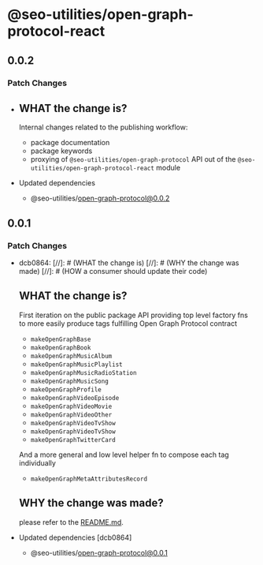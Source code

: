 # @seo-utilities/open-graph-protocol-react

## 0.0.2

### Patch Changes

- ## WHAT the change is?

  Internal changes related to the publishing workflow:

  - package documentation
  - package keywords
  - proxying of `@seo-utilities/open-graph-protocol` API out of the `@seo-utilities/open-graph-protocol-react` module

- Updated dependencies
  - @seo-utilities/open-graph-protocol@0.0.2

## 0.0.1

### Patch Changes

- dcb0864:
  [//]: # (WHAT the change is)
  [//]: # (WHY the change was made)
  [//]: # (HOW a consumer should update their code)

  ## WHAT the change is?

  First iteration on the public package API
  providing top level factory fns to more easily produce tags fulfilling Open Graph Protocol contract

  - `makeOpenGraphBase`
  - `makeOpenGraphBook`
  - `makeOpenGraphMusicAlbum`
  - `makeOpenGraphMusicPlaylist`
  - `makeOpenGraphMusicRadioStation`
  - `makeOpenGraphMusicSong`
  - `makeOpenGraphProfile`
  - `makeOpenGraphVideoEpisode`
  - `makeOpenGraphVideoMovie`
  - `makeOpenGraphVideoOther`
  - `makeOpenGraphVideoTvShow`
  - `makeOpenGraphVideoTvShow`
  - `makeOpenGraphTwitterCard`

  And a more general and low level helper fn to compose each tag individually

  - `makeOpenGraphMetaAttributesRecord`

  ## WHY the change was made?

  please refer to the [README.md](https://github.com/suddenlyGiovanni/seo-utilities/blob/main/README.md).

- Updated dependencies [dcb0864]
  - @seo-utilities/open-graph-protocol@0.0.1
